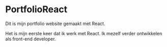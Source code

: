 # PortfolioReact
Dit is mijn portfolio website gemaakt met React.

Het is mijn eerste keer dat ik werk met React. Ik mezelf verder ontwikkelen als front-end developer.
